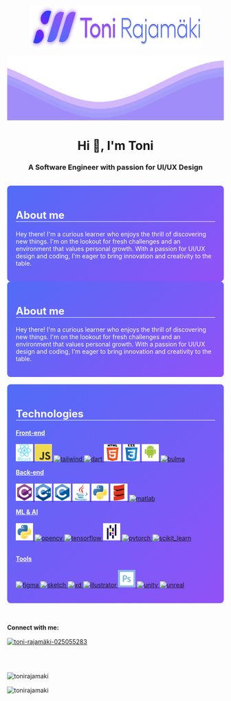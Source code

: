 

<p align="center">
  <img src="https://raw.githubusercontent.com/ToniRajamaki/ToniRajamaki/main/logo.svg" width="400" height="100">
</p>	
<img src="https://raw.githubusercontent.com/ToniRajamaki/ToniRajamaki/main/waves.svg" width="100%" height="150">

<!-- <img src="./waves.svg" width="100%" height="150"> -->

<style>
  /* Custom CSS */
  div[style^="background: linear-gradient(135deg, #516CF7, #9251F7)"] {
    background: linear-gradient(135deg, #516CF7, #9251F7);
    padding: 20px;
    border-radius: 8px;
    color: white;
  }
  div[style^="background: linear-gradient(135deg, #516CF7, #9251F7)"] h2 {
    font-size: 24px;
    font-weight: bold;
    color: white;
    border-bottom: 1px solid white;
  }
</style>


<h1 align="center">Hi 👋, I'm Toni</h1>

<h3 align="center">A Software Engineer with passion for UI/UX Design</h3>
<br>
<div style="background: linear-gradient(135deg, #516CF7, #9251F7); padding: 20px; border-radius: 8px; color: white;">
  <h2 style="font-size: 24px; font-weight: bold; color: white; border-bottom: 1px solid white;">About me</h2>
  <p>Hey there! I'm a curious learner who enjoys the thrill of discovering new things. I'm on the lookout for fresh challenges and an environment that values personal growth. With a passion for UI/UX design and coding, I'm eager to bring innovation and creativity to the table.</p>
</div>



<div style="background: linear-gradient(135deg, #516CF7, #9251F7); padding: 20px; border-radius: 8px; color: white;">
  <h2 style="font-size: 24px; font-weight: bold; color: white; border-bottom: 1px solid white;">About me</h2>
  <p>Hey there! I'm a curious learner who enjoys the thrill of discovering new things. I'm on the lookout for fresh challenges and an environment that values personal growth. With a passion for UI/UX design and coding, I'm eager to bring innovation and creativity to the table.</p>
</div>




<br>

<div style="background: linear-gradient(135deg, #516CF7, #9251F7); padding: 20px; border-radius: 8px; color: white;">
  <h2 style="font-size: 24px; font-weight: bold; color: white; border-bottom: 1px solid white;">Technologies</h2>
 
<p style="font-weight: bold; color: #f; text-decoration: underline; padding-bottom: 4px;">Front-end</p>
<p>
 <!-- React -->
<a href="https://reactjs.org/" target="_blank" rel="noreferrer">
  <img src="https://raw.githubusercontent.com/devicons/devicon/master/icons/react/react-original-wordmark.svg" alt="react" width="40" height="40"/>
</a>
 <!-- JavaScript -->
  <a href="https://developer.mozilla.org/en-US/docs/Web/JavaScript" target="_blank" rel="noreferrer">
    <img src="https://raw.githubusercontent.com/devicons/devicon/master/icons/javascript/javascript-original.svg" alt="javascript" width="40" height="40"/>
  </a>
  <!-- Tailwind CSS -->
<a href="https://tailwindcss.com/" target="_blank" rel="noreferrer">
  <img src="https://www.vectorlogo.zone/logos/tailwindcss/tailwindcss-icon.svg" alt="tailwind" width="40" height="40"/>
</a>
<!-- Dart -->
  <a href="https://dart.dev" target="_blank" rel="noreferrer">
    <img src="https://www.vectorlogo.zone/logos/dartlang/dartlang-icon.svg" alt="dart" width="40" height="40"/>
  </a>
  <!-- HTML -->
  <a href="https://www.w3.org/html/" target="_blank" rel="noreferrer">
    <img src="https://raw.githubusercontent.com/devicons/devicon/master/icons/html5/html5-original-wordmark.svg" alt="html5" width="40" height="40"/>
  </a>
  <!-- CSS -->
  <a href="https://www.w3schools.com/css/" target="_blank" rel="noreferrer">
    <img src="https://raw.githubusercontent.com/devicons/devicon/master/icons/css3/css3-original-wordmark.svg" alt="css3" width="40" height="40"/>
  </a>
 <!-- Android -->
  <a href="https://developer.android.com" target="_blank" rel="noreferrer">
    <img src="https://raw.githubusercontent.com/devicons/devicon/master/icons/android/android-original-wordmark.svg" alt="android" width="40" height="40"/>
  </a>
   <!-- Bulma -->
    <a href="https://bulma.io/" target="_blank" rel="noreferrer">
    <img src="https://raw.githubusercontent.com/gilbarbara/logos/804dc257b59e144eaca5bc6ffd16949752c6f789/logos/bulma.svg" alt="bulma" width="40" height="40"/>
  </a>
</p>



<p style="font-weight: bold; color: #f; text-decoration: underline; padding-bottom: 4px;">Back-end</p>
<p>
<!-- C# -->
  <a href="https://www.w3schools.com/cs/" target="_blank" rel="noreferrer">
    <img src="https://raw.githubusercontent.com/devicons/devicon/master/icons/csharp/csharp-original.svg" alt="csharp" width="40" height="40"/>
  </a>
   <!-- C++ -->
  <a href="https://www.w3schools.com/cpp/" target="_blank" rel="noreferrer">
    <img src="https://raw.githubusercontent.com/devicons/devicon/master/icons/cplusplus/cplusplus-original.svg" alt="cplusplus" width="40" height="40"/>
  </a>
   <!-- C -->
  <a href="https://www.cprogramming.com/" target="_blank" rel="noreferrer">
    <img src="https://raw.githubusercontent.com/devicons/devicon/master/icons/c/c-original.svg" alt="c" width="40" height="40"/>
  </a>
<!-- .NET
  <a href="https://dotnet.microsoft.com/" target="_blank" rel="noreferrer">
    <img src="https://raw.githubusercontent.com/devicons/devicon/master/icons/dot-net/dot-net-original-wordmark.svg" alt="dotnet" width="40" height="40"/>
  </a> -->
  <!-- Java -->
  <a href="https://www.java.com" target="_blank" rel="noreferrer">
    <img src="https://raw.githubusercontent.com/devicons/devicon/master/icons/java/java-original.svg" alt="java" width="40" height="40"/>
  </a>
   <!-- Python -->
  <a href="https://www.python.org" target="_blank" rel="noreferrer">
    <img src="https://raw.githubusercontent.com/devicons/devicon/master/icons/python/python-original.svg" alt="python" width="40" height="40"/>
  </a>
  <!-- Scala -->
<a href="https://www.scala-lang.org" target="_blank" rel="noreferrer">
  <img src="https://raw.githubusercontent.com/devicons/devicon/master/icons/scala/scala-original.svg" alt="scala" width="40" height="40"/>
</a>
  <!-- MATLAB -->
  <a href="https://www.mathworks.com/" target="_blank" rel="noreferrer">
    <img src="https://upload.wikimedia.org/wikipedia/commons/2/21/Matlab_Logo.png" alt="matlab" width="40" height="40"/>
  </a>
</p>


<p style="font-weight: bold; color: #f; text-decoration: underline; padding-bottom: 4px;">ML & AI</p>


  <!-- Python -->
  <a href="https://www.python.org" target="_blank" rel="noreferrer">
    <img src="https://raw.githubusercontent.com/devicons/devicon/master/icons/python/python-original.svg" alt="python" width="40" height="40"/>
  </a>
  <!-- OpenCV -->
  <a href="https://opencv.org/" target="_blank" rel="noreferrer">
    <img src="https://www.vectorlogo.zone/logos/opencv/opencv-icon.svg" alt="opencv" width="40" height="40"/>
  </a>
  <!-- TensorFlow -->
  <a href="https://www.tensorflow.org" target="_blank" rel="noreferrer">
    <img src="https://www.vectorlogo.zone/logos/tensorflow/tensorflow-icon.svg" alt="tensorflow" width="40" height="40"/>
  </a>
  <!-- Pandas -->
  <a href="https://pandas.pydata.org/" target="_blank" rel="noreferrer">
    <img src="https://raw.githubusercontent.com/devicons/devicon/2ae2a900d2f041da66e950e4d48052658d850630/icons/pandas/pandas-original.svg" alt="pandas" width="40" height="40"/>
  </a>
  <!-- PyTorch -->
  <a href="https://pytorch.org/" target="_blank" rel="noreferrer">
    <img src="https://www.vectorlogo.zone/logos/pytorch/pytorch-icon.svg" alt="pytorch" width="40" height="40"/>
  </a>
  <!-- Scikit-Learn -->
  <a href="https://scikit-learn.org/" target="_blank" rel="noreferrer">
    <img src="https://upload.wikimedia.org/wikipedia/commons/0/05/Scikit_learn_logo_small.svg" alt="scikit_learn" width="40" height="40"/>
  </a>


<br>
<br>

<p style="font-weight: bold; color: #f; text-decoration: underline; padding-bottom: 4px;">Tools</p>
<p align="left">
 
  
  <!-- Figma -->
  <a href="https://www.figma.com/" target="_blank" rel="noreferrer">
    <img src="https://www.vectorlogo.zone/logos/figma/figma-icon.svg" alt="figma" width="40" height="40"/>
  </a>
    <!-- Sketch -->
<a href="https://www.sketch.com/" target="_blank" rel="noreferrer">
  <img src="https://www.vectorlogo.zone/logos/sketchapp/sketchapp-icon.svg" alt="sketch" width="40" height="40"/>
</a>

  <!-- Adobe XD -->
<a href="https://www.adobe.com/products/xd.html" target="_blank" rel="noreferrer">
  <img src="https://cdn.worldvectorlogo.com/logos/adobe-xd.svg" alt="xd" width="40" height="40"/>
</a>
  <!-- Illustrator -->
  <a href="https://www.adobe.com/in/products/illustrator.html" target="_blank" rel="noreferrer">
    <img src="https://www.vectorlogo.zone/logos/adobe_illustrator/adobe_illustrator-icon.svg" alt="illustrator" width="40" height="40"/>
  </a>


  <!-- Photoshop -->
  <a href="https://www.photoshop.com/en" target="_blank" rel="noreferrer">
    <img src="https://raw.githubusercontent.com/devicons/devicon/master/icons/photoshop/photoshop-line.svg" alt="photoshop" width="40" height="40"/>
  </a>
 


<!-- Unity -->
<a href="https://unity.com/" target="_blank" rel="noreferrer">
  <img src="https://www.vectorlogo.zone/logos/unity3d/unity3d-icon.svg" alt="unity" width="40" height="40"/>
</a>
<!-- Unreal Engine -->
<a href="https://unrealengine.com/" target="_blank" rel="noreferrer">
  <img src="https://raw.githubusercontent.com/kenangundogan/fontisto/036b7eca71aab1bef8e6a0518f7329f13ed62f6b/icons/svg/brand/unreal-engine.svg" alt="unreal" width="40" height="40"/>
</a>

</div>

<br>
<br>
<p><strong>Connect with me:</strong></p>
<p align="left">
<a href="https://linkedin.com/in/toni-rajamäki-025055283" target="blank"><img align="center" src="https://raw.githubusercontent.com/rahuldkjain/github-profile-readme-generator/master/src/images/icons/Social/linked-in-alt.svg" alt="toni-rajamäki-025055283" height="30" width="40" /></a>
</p>
<br>
<br>






<p><img align="center" src="https://github-readme-stats.vercel.app/api/top-langs?username=tonirajamaki&show_icons=true&locale=en&layout=compact" alt="tonirajamaki" /></p>

<p><img align="center" src="https://github-readme-streak-stats.herokuapp.com/?user=tonirajamaki&" alt="tonirajamaki" /></p>



































